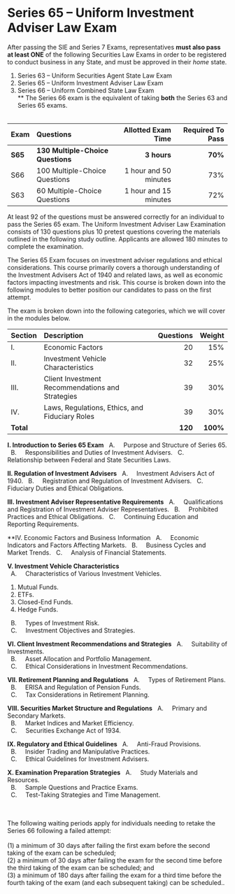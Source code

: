 # Series 65 – Uniform Investment Adviser Law Exam</br>

After passing the SIE and Series 7 Exams, representatives **must also pass at least ONE** of the following Securities Law Exams in order to be registered to conduct business in any State, and must be approved in their *home* state.

1. Series 63 – Uniform Securities Agent State Law Exam </br>
2. Series 65 – Uniform Investment Adviser Law Exam</br>
3. Series 66 – Uniform Combined State Law Exam</br>
** The Series 66 exam is the equivalent of taking **both** the Series 63 and Series 65 exams.</br></br>

| Exam    | Questions | Allotted Exam Time | Required To Pass |
| :-------- | :------- | -------: |-------: |
| **S65**    | **130 Multiple-Choice Questions**    | **3 hours**   | **70%** |
| S66    | 100 Multiple-Choice Questions   | 1 hour and 50 minutes   | 73% |
| S63    | 60 Multiple-Choice Questions    | 1 hour and 15 minutes    | 72% |

At least 92 of the questions must be answered correctly for an individual to pass the Series 65 exam. The Uniform Investment Adviser Law Examination consists of 130 questions plus 10 pretest questions covering the materials outlined in the following study outline. Applicants are allowed 180 minutes to complete the examination.


The Series 65 Exam  focuses on investment adviser regulations and ethical considerations. This course primarily covers a thorough understanding of the Investment Advisers Act of 1940 and related laws, as well as economic factors impacting investments and risk. This course is broken down into the following modules to better position our candidates to pass on the first attempt.


The exam is broken down into the following categories, which we will cover in the modules below.

| Section    | Description | Questions | Weight |
| :-------- | :------- | -------: |-------: |
| I. | Economic Factors  | 20 | 15% |
| II. | Investment Vehicle Characteristics  | 32 | 25% |
| III. | Client Investment Recommendations and Strategies | 39 |  30% |
| IV. | Laws, Regulations, Ethics, and Fiduciary Roles  | 39 | 30% |
| **Total** |  | **120** | **100%** |


**I. Introduction to Series 65 Exam**
&nbsp; A. &nbsp; &nbsp; Purpose and Structure of Series 65.
&nbsp; B. &nbsp; &nbsp; Responsibilities and Duties of Investment Advisers.
&nbsp; C. &nbsp; &nbsp; Relationship between Federal and State Securities Laws.

**II. Regulation of Investment Advisers**
&nbsp; A. &nbsp; &nbsp; Investment Advisers Act of 1940.
&nbsp; B. &nbsp; &nbsp; Registration and Regulation of Investment Advisers.
&nbsp; C. &nbsp; &nbsp; Fiduciary Duties and Ethical Obligations.

**III. Investment Adviser Representative Requirements**
&nbsp; A. &nbsp; &nbsp; Qualifications and Registration of Investment Adviser Representatives.
&nbsp; B. &nbsp; &nbsp; Prohibited Practices and Ethical Obligations.
&nbsp; C. &nbsp; &nbsp; Continuing Education and Reporting Requirements.

**IV. Economic Factors and Business Information
&nbsp; A. &nbsp; &nbsp; Economic Indicators and Factors Affecting Markets.
&nbsp; B. &nbsp; &nbsp; Business Cycles and Market Trends.
&nbsp; C. &nbsp; &nbsp;   Analysis of Financial Statements.

**V. Investment Vehicle Characteristics**</br>
&nbsp; A. &nbsp; &nbsp; Characteristics of Various Investment Vehicles.</br>
1. Mutual Funds.</br>
2. ETFs.</br>
3. Closed-End Funds.</br>
4. Hedge Funds.</br>

&nbsp; B. &nbsp; &nbsp; Types of Investment Risk.</br>
&nbsp; C. &nbsp; &nbsp; Investment Objectives and Strategies.</br>

**VI. Client Investment Recommendations and Strategies**
&nbsp; A. &nbsp; &nbsp; Suitability of Investments.</br>
&nbsp; B. &nbsp; &nbsp; Asset Allocation and Portfolio Management.</br>
&nbsp; C. &nbsp; &nbsp; Ethical Considerations in Investment Recommendations.</br>

**VII. Retirement Planning and Regulations**
&nbsp; A. &nbsp; &nbsp; Types of Retirement Plans.</br>
&nbsp; B. &nbsp; &nbsp; ERISA and Regulation of Pension Funds.</br>
&nbsp; C. &nbsp; &nbsp; Tax Considerations in Retirement Planning.</br>

**VIII. Securities Market Structure and Regulations**
&nbsp; A. &nbsp; &nbsp; Primary and Secondary Markets.</br>
&nbsp; B. &nbsp; &nbsp; Market Indices and Market Efficiency.</br>
&nbsp; C. &nbsp; &nbsp; Securities Exchange Act of 1934.</br>

**IX. Regulatory and Ethical Guidelines**
&nbsp; A. &nbsp; &nbsp; Anti-Fraud Provisions.</br>
&nbsp; B. &nbsp; &nbsp; Insider Trading and Manipulative Practices.</br>
&nbsp; C. &nbsp; &nbsp; Ethical Guidelines for Investment Advisers.</br>

**X. Examination Preparation Strategies**
&nbsp; A. &nbsp; &nbsp; Study Materials and Resources.</br>
&nbsp; B. &nbsp; &nbsp; Sample Questions and Practice Exams.</br>
&nbsp; C. &nbsp; &nbsp; Test-Taking Strategies and Time Management.</br>


</br></br>
The following waiting periods apply for individuals needing to retake the Series 66 following a failed attempt:</br>
</br>
(1) a minimum of 30 days after failing the first exam before the second taking of the exam can be scheduled;</br>
(2) a minimum of 30 days after failing the exam for the second time before the third taking of the exam can be scheduled; and</br>
(3) a minimum of 180 days after failing the exam for a third time before the fourth taking of the exam (and each subsequent taking) can be scheduled..</br>

</br>
